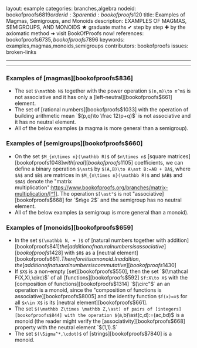layout: example
categories: branches,algebra
nodeid: bookofproofs$6819
orderid: 3
parentid: bookofproofs$120
title: Examples of Magmas, Semigroups, and Monoids
description: EXAMPLES OF MAGMAS, SEMIGROUPS, AND MONOIDS &#9733; graduate maths &#10004; step by step &#10010; by the axiomatic method &#10140; visit BookOfProofs now!
references: bookofproofs$6735,bookofproofs$7896
keywords: examples,magmas,monoids,semigroups
contributors: bookofproofs
issues: broken-links

---


---

### Examples of [magmas][bookofproofs$836]

* The set `$\mathbb N$` together with the power operation `$(n,m)\to n^m$` is not associative and it has only a [left-neutral][bookofproofs$661] element.
* The set of [rational numbers][bookofproofs$1033] with the operation of building arithmetic mean `$(p,q)\to \frac 12(p+q)$` is not associative and it has no neutral element.
* All of the below examples (a magma is more general than a semigroup).

### Examples of [semigroups][bookofproofs$660]

* On the set `$M_{n\times n}(\mathbb R)$` of `$n\times n$` [square matrices][bookofproofs$1048] with [real][bookofproofs$1105] coefficients, we can define a binary operation `$\ast$` by `$(A,B)\to A\ast B:=AB + BA$`, where `$A$` and `$B$` are matrices in `$M_{n\times n}(\mathbb R)$` and `$AB$` and `$BA$` denote the "matrix multiplication":https://www.bookofproofs.org/branches/matrix-multiplication/[^1]. The operation `$[\ast"$` is not "associative][bookofproofs$668] for `$n\ge 2$` and the semigroup has no neutral element.
* All of the below examples (a semigroup is more general than a monoid).  

### Examples of [monoids][bookofproofs$659]

* In the set `$(\mathbb N, + )$` of [natural numbers together with addition][bookofproofs$841] the [addition of natural numbers is associative][bookofproofs$1428] with `$0$` as a [neutral element][bookofproofs$661]. Therefore it is a monoid. In addition, the [addition of natuaral numbers is commutative][bookofproofs$1430]
* If `$X$` is a non-empty [set][bookofproofs$550], then the set `$(\mathcal F(X,X),\circ)$` of all [functions][bookofproofs$592] `$f:X\to X$` with the [composition of functions][bookofproofs$1314] `$[\circ"$` an an operation is a monoid, since the "composition of functions is associative][bookofproofs$8005] and the identity function `$f(x)=x$` for all `$x\in X$` is its [neutral element][bookofproofs$661]. 
* The set `$(\mathbb Z\times \mathbb Z,\ast) of pairs of [integers][bookofproofs$844] with the operation $`(a,b)\ast(c,d):=(ac,bd)$ is a monoid (the reader might verify the [associativity][bookofproofs$668] property with the neutral element `$(1,1).$`
* The set `$(\Sigma^*,\cdot)$` of [strings][bookofproofs$7840] is a monoid.

[^1]: We will define the concept of a "matrix" and its multiplication later when we will be studying the linear algebra.
